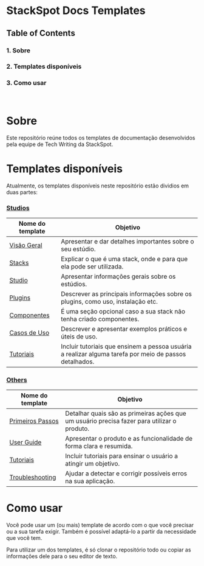 # **StackSpot Docs Templates** 

## Table of Contents 
### **1. Sobre**
### **2. Templates disponíveis**
### **3. Como usar** 

<br>

# **Sobre**
Este repositório reúne todos os templates de documentação desenvolvidos pela equipe de Tech Writing da StackSpot.

# **Templates disponíveis**
Atualmente, os templates disponíveis neste repositório estão dividios em duas partes:

### **[Studios](https://github.com/stack-spot/stackspot-doc-templates/tree/main/Studios)**

| **Nome do template**   | **Objetivo** |
|--------- | ------ |
| [Visão Geral](https://github.com/stack-spot/stackspot-doc-templates/blob/main/Studios/overview.md) | Apresentar e dar detalhes importantes sobre o seu estúdio. |  
| [Stacks](https://github.com/stack-spot/stackspot-doc-templates/blob/main/Studios/stacks.md) | Explicar o que é uma stack, onde e para que ela pode ser utilizada. |   
| [Studio](https://github.com/stack-spot/stackspot-doc-templates/blob/main/Studios/studios.md) | Apresentar informações gerais sobre os estúdios.  |   
| [Plugins](https://github.com/stack-spot/stackspot-doc-templates/blob/main/Studios/plugins.md) | Descrever as principais informações sobre os plugins, como uso, instalação etc.  |  
| [Componentes](https://github.com/stack-spot/stackspot-doc-templates/blob/main/Studios/components.md) | É uma seção opcional caso a sua stack não tenha criado componentes.   |
| [Casos de Uso](https://github.com/stack-spot/stackspot-doc-templates/blob/main/Studios/use-cases.md) | Descrever e apresentar exemplos práticos e úteis de uso. |  
| [Tutoriais](https://github.com/stack-spot/stackspot-doc-templates/blob/main/Studios/tutorials.md)  | Incluir tutoriais que ensinem a pessoa usuária a realizar alguma tarefa por meio de passos detalhados.  |

### **[Others](https://github.com/stack-spot/stackspot-doc-templates/tree/main/Others)**

| **Nome do template**   | **Objetivo** |
|--------- | ------ |
| [Primeiros Passos](https://github.com/stack-spot/stackspot-doc-templates/blob/main/Others/getting-started.md) | Detalhar quais são as primeiras ações que um usuário precisa fazer para utilizar o produto. |
| [User Guide](https://github.com/stack-spot/stackspot-doc-templates/blob/main/Others/user-guide.md)  | Apresentar o produto e as funcionalidade de forma clara e resumida. |
| [Tutoriais](https://github.com/stack-spot/stackspot-doc-templates/blob/main/Others/tutorials.md) | Incluir tutoriais para ensinar o usuário a atingir um objetivo. |  
| [Troubleshooting](https://github.com/stack-spot/stackspot-doc-templates/blob/main/Others/troubleshooting.md) | Ajudar a detectar e corrigir possíveis erros na sua aplicação. |

# **Como usar**   
Você pode usar um (ou mais) template de acordo com o que você precisar ou a sua tarefa exigir. Também é possível adaptá-lo a partir da necessidade que você tem. 

Para utilizar um dos templates, é só clonar o repositório todo ou copiar as informações dele para o seu editor de texto.  
